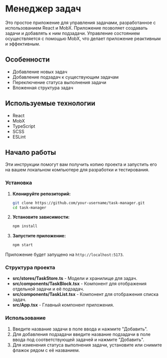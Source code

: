 # Менеджер задач

Это простое приложение для управления задачами, разработанное с использованием React и MobX. Приложение позволяет создавать задачи и добавлять к ним подзадачи. Управление состоянием осуществляется с помощью MobX, что делает приложение реактивным и эффективным.

## Особенности

- Добавление новых задач
- Добавление подзадач к существующим задачам
- Переключение статуса выполнения задачи
- Вложенная структура задач

## Используемые технологии

- React
- MobX
- TypeScript
- SСSS
- ESLint

## Начало работы

Эти инструкции помогут вам получить копию проекта и запустить его на вашем локальном компьютере для разработки и тестирования.

### Установка

1. **Клонируйте репозиторий:**
    ```bash
    git clone https://github.com/your-username/task-manager.git
    cd task-manager
    ```

2. **Установите зависимости:**
    ```bash
    npm install
    ```

3. **Запустите приложение:**
    ```bash
    npm start
    ```

Приложение будет запущено на `http://localhost:5173`.

### Структура проекта

- **src/stores/TaskStore.ts** - Модели и хранилище для задач.
- **src/components/TaskBlock.tsx** - Компонент для отображения отдельной задачи и её подзадач.
- **src/components/TaskList.tsx** - Компонент для отображения списка задач.
- **src/App.tsx** - Главный компонент приложения.

### Использование

1. Введите название задачи в поле ввода и нажмите "Добавить".
2. Для добавления подзадачи введите название подзадачи в поле ввода под соответствующей задачей и нажмите "Добавить".
3. Для изменения статуса выполнения задачи, установите или снимите флажок рядом с её названием.
